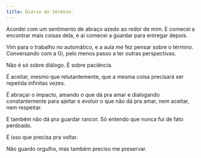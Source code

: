 ```yaml
---
title: Diário do término.
---
```


Acordei com um sentimento de abraço azedo ao redor de mim. E comecei a encontrar mais coisas dela, e aí comecei a guardar para entregar depois.

Vim para o trabalho no automático, e a aula me fez pensar sobre o término. Conversando com a Gi, pelo menos passo a ter outras perspectivas.

Não é só sobre diálogo. É sobre paciência.

É aceitar, mesmo que relutantemente, que a mesma coisa precisará ser repetida infinitas vezes.

É abraçar o impacto, amando o que dá pra amar e dialogando constantemente para ajeitar e evoluir o que não dá pra amar, nem aceitar, nem respeitar.

E também não dá pra guardar rancor. Só entendo que nunca fui de fato perdoado.

É isso que precisa pra voltar.

Não guardo orgulho, mas também preciso me preservar.